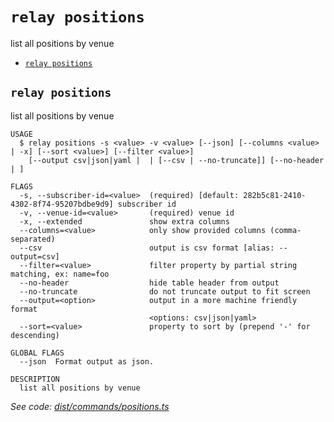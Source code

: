 `relay positions`
=================

list all positions by venue

* [`relay positions`](#relay-positions)

## `relay positions`

list all positions by venue

```
USAGE
  $ relay positions -s <value> -v <value> [--json] [--columns <value> | -x] [--sort <value>] [--filter <value>]
    [--output csv|json|yaml |  | [--csv | --no-truncate]] [--no-header | ]

FLAGS
  -s, --subscriber-id=<value>  (required) [default: 282b5c81-2410-4302-8f74-95207bdbe9d9] subscriber id
  -v, --venue-id=<value>       (required) venue id
  -x, --extended               show extra columns
  --columns=<value>            only show provided columns (comma-separated)
  --csv                        output is csv format [alias: --output=csv]
  --filter=<value>             filter property by partial string matching, ex: name=foo
  --no-header                  hide table header from output
  --no-truncate                do not truncate output to fit screen
  --output=<option>            output in a more machine friendly format
                               <options: csv|json|yaml>
  --sort=<value>               property to sort by (prepend '-' for descending)

GLOBAL FLAGS
  --json  Format output as json.

DESCRIPTION
  list all positions by venue
```

_See code: [dist/commands/positions.ts](https://github.com/relaypro/relay-cli/blob/v1.4.0/dist/commands/positions.ts)_
